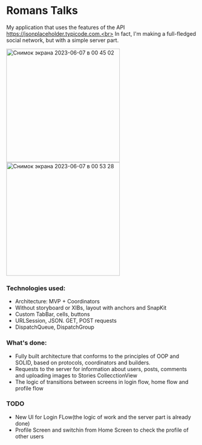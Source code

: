 # Romans Talks
My application that uses the features of the API https://jsonplaceholder.typicode.com.<br>
In fact, I'm making a full-fledged social network, but with a simple server part.


<img width="300" alt="Снимок экрана 2023-06-07 в 00 45 02" src="https://github.com/VladEnbaev/RomansTalks/assets/116029905/bd2bad7b-65d4-4db7-9ea4-f7983a41b12c">

<img width="300" alt="Снимок экрана 2023-06-07 в 00 53 28" src="https://github.com/VladEnbaev/RomansTalks/assets/116029905/156d3506-66eb-4bb3-b783-1c56871353a0">


### Technologies used:
* Architecture: MVP + Coordinators
* Without storyboard or XIBs, layout with anchors and SnapKit
* Custom TabBar, cells, buttons
* URLSession, JSON. GET, POST requests
* DispatchQueue, DispatchGroup

### What's done:
* Fully built architecture that conforms to the principles of OOP and SOLID, based on protocols, coordinators and builders.
* Requests to the server for information about users, posts, comments and uploading images to Stories CollecctionView
* The logic of transitions between screens in login flow, home flow and profile flow

### TODO 
* New UI for Login FLow(the logic of work and the server part is already done)
* Profile Screen and switchin from Home Screen to check the profile of other users

